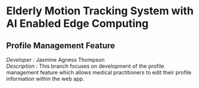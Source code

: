 # Elderly Motion Tracking System with AI Enabled Edge Computing
## Profile Management Feature
*Developer* : Jasmine Agness Thompson <br>
*Description* : This branch focuses on development of the profile management feature which allows medical practitioners to edit their profile information within the web app. 
